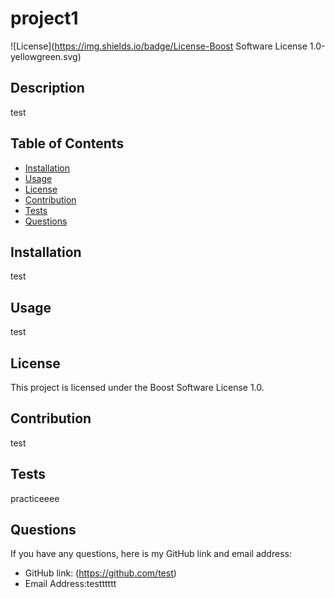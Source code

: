 # project1

![License](https://img.shields.io/badge/License-Boost Software License 1.0-yellowgreen.svg)

## Description
test

## Table of Contents
- [Installation](#installation)
- [Usage](#usage)
- [License](#license)
- [Contribution](#contribution)
- [Tests](#tests)
- [Questions](#questions)

## Installation
test

## Usage
test

## License
This project is licensed under the Boost Software License 1.0.

## Contribution
test

## Tests
practiceeee

## Questions
If you have any questions, here is my GitHub link and email address:
- GitHub link: (https://github.com/test)
- Email Address:testttttt
